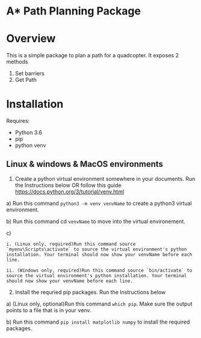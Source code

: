 # A* Path Planning Package
# Overview
This is a simple package to plan a path for a quadcopter. It exposes 2 methods

1) Set barriers
2) Get Path

# Installation

Requires:
- Python 3.6
- pip
- python venv

## Linux & windows & MacOS environments
1) Create a python virtual environment somewhere in your documents. Run the Instructions below OR follow this guide https://docs.python.org/3/tutorial/venv.html

  a) Run this command `python3 -m venv venvName` to create a python3 virtual environment.

  b) Run this command cd `venvName` to move into the virtual environement.

  c)
  
    i. (Linux only, required)Run this command source `myenv\Scripts\activate` to source the virtual environment's python installation. Your terminal should now show your venvName before each line.
    
    ii. (Windows only, required)Run this command source `bin/activate` to source the virtual environment's python installation. Your terminal should now show your venvName before each line.

  2) Install the requried pip packages. Run the Instructions below

  a) (Linux only, optional)Run this command `which pip`. Make sure the output points to a file that is in your venv.

  b) Run this command `pip install matplotlib numpy` to install the required packages.
